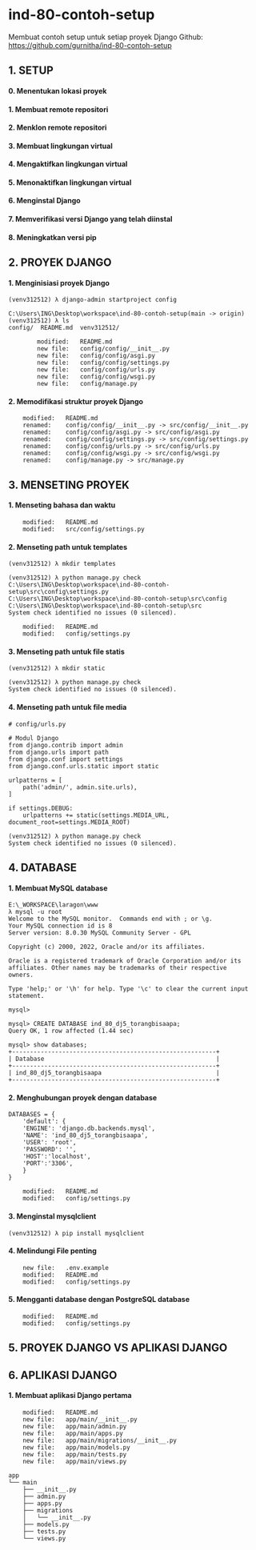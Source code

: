 # ind-80-contoh-setup
Membuat contoh setup untuk setiap proyek Django
Github: https://github.com/gurnitha/ind-80-contoh-setup


## 1. SETUP

#### 0. Menentukan lokasi proyek

#### 1. Membuat remote repositori

#### 2. Menklon remote repositori

#### 3. Membuat lingkungan virtual

#### 4. Mengaktifkan lingkungan virtual

#### 5. Menonaktifkan lingkungan virtual

#### 6. Menginstal Django

#### 7. Memverifikasi versi Django yang telah diinstal

#### 8. Meningkatkan versi pip


## 2. PROYEK DJANGO

#### 1. Menginisiasi proyek Django

	(venv312512) λ django-admin startproject config

	C:\Users\ING\Desktop\workspace\ind-80-contoh-setup(main -> origin)
	(venv312512) λ ls
	config/  README.md  venv312512/

	        modified:   README.md
	        new file:   config/config/__init__.py
	        new file:   config/config/asgi.py
	        new file:   config/config/settings.py
	        new file:   config/config/urls.py
	        new file:   config/config/wsgi.py
	        new file:   config/manage.py

#### 2. Memodifikasi struktur proyek Django

        modified:   README.md
        renamed:    config/config/__init__.py -> src/config/__init__.py
        renamed:    config/config/asgi.py -> src/config/asgi.py
        renamed:    config/config/settings.py -> src/config/settings.py
        renamed:    config/config/urls.py -> src/config/urls.py
        renamed:    config/config/wsgi.py -> src/config/wsgi.py
        renamed:    config/manage.py -> src/manage.py


## 3. MENSETING PROYEK

#### 1. Menseting bahasa dan waktu

        modified:   README.md
        modified:   src/config/settings.py

#### 2. Menseting path untuk templates

	(venv312512) λ mkdir templates

	(venv312512) λ python manage.py check
	C:\Users\ING\Desktop\workspace\ind-80-contoh-setup\src\config\settings.py
	C:\Users\ING\Desktop\workspace\ind-80-contoh-setup\src\config
	C:\Users\ING\Desktop\workspace\ind-80-contoh-setup\src
	System check identified no issues (0 silenced).

        modified:   README.md
        modified:   config/settings.py

#### 3. Menseting path untuk file statis

	(venv312512) λ mkdir static

	(venv312512) λ python manage.py check
	System check identified no issues (0 silenced).

#### 4. Menseting path untuk file media

	# config/urls.py

	# Modul Django
	from django.contrib import admin
	from django.urls import path
	from django.conf import settings
	from django.conf.urls.static import static

	urlpatterns = [
	    path('admin/', admin.site.urls),
	]

	if settings.DEBUG:
	    urlpatterns += static(settings.MEDIA_URL, document_root=settings.MEDIA_ROOT)

	(venv312512) λ python manage.py check
	System check identified no issues (0 silenced).


## 4. DATABASE

#### 1. Membuat MySQL database

	E:\_WORKSPACE\laragon\www
	λ mysql -u root
	Welcome to the MySQL monitor.  Commands end with ; or \g.
	Your MySQL connection id is 8
	Server version: 8.0.30 MySQL Community Server - GPL

	Copyright (c) 2000, 2022, Oracle and/or its affiliates.

	Oracle is a registered trademark of Oracle Corporation and/or its
	affiliates. Other names may be trademarks of their respective
	owners.

	Type 'help;' or '\h' for help. Type '\c' to clear the current input statement.

	mysql> 

	mysql> CREATE DATABASE ind_80_dj5_torangbisaapa;
	Query OK, 1 row affected (1.44 sec)

	mysql> show databases;
	+---------------------------------------------------------+
	| Database                                                |
	+---------------------------------------------------------+
	| ind_80_dj5_torangbisaapa                                |
	+---------------------------------------------------------+

#### 2. Menghubungan proyek dengan database

	DATABASES = {
	    'default': {
	    'ENGINE': 'django.db.backends.mysql',
	    'NAME': 'ind_80_dj5_torangbisaapa',
	    'USER': 'root',
	    'PASSWORD': '',
	    'HOST':'localhost',
	    'PORT':'3306',
	    }
	}

        modified:   README.md
        modified:   config/settings.py

#### 3. Menginstal mysqlclient

	(venv312512) λ pip install mysqlclient

#### 4. Melindungi File penting

        new file:   .env.example
        modified:   README.md
        modified:   config/settings.py

#### 5. Mengganti database dengan PostgreSQL database

        modified:   README.md
        modified:   config/settings.py


## 5. PROYEK DJANGO VS APLIKASI DJANGO


## 6. APLIKASI DJANGO

#### 1. Membuat aplikasi Django pertama

        modified:   README.md
        new file:   app/main/__init__.py
        new file:   app/main/admin.py
        new file:   app/main/apps.py
        new file:   app/main/migrations/__init__.py
        new file:   app/main/models.py
        new file:   app/main/tests.py
        new file:   app/main/views.py
        
	app
	└── main
	    ├── __init__.py
	    ├── admin.py
	    ├── apps.py
	    ├── migrations
	    │   └── __init__.py
	    ├── models.py
	    ├── tests.py
	    └── views.py